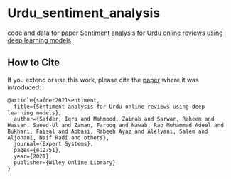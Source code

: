 # Urdu_sentiment_analysis
code and data for paper [Sentiment analysis for Urdu online reviews using deep learning models](https://onlinelibrary.wiley.com/doi/pdf/10.1111/exsy.12751)



## How to Cite
If you extend or use this work, please cite the [paper](https://arxiv.org/pdf/2001.04063) where it was introduced:
```
@article{safder2021sentiment,
  title={Sentiment analysis for Urdu online reviews using deep learning models},
  author={Safder, Iqra and Mahmood, Zainab and Sarwar, Raheem and Hassan, Saeed-Ul and Zaman, Farooq and Nawab, Rao Muhammad Adeel and Bukhari, Faisal and Abbasi, Rabeeh Ayaz and Alelyani, Salem and Aljohani, Naif Radi and others},
  journal={Expert Systems},
  pages={e12751},
  year={2021},
  publisher={Wiley Online Library}
}
```
